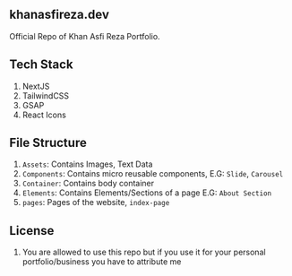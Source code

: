## khanasfireza.dev

Official Repo of Khan Asfi Reza Portfolio.

## Tech Stack

1. NextJS
2. TailwindCSS
3. GSAP
4. React Icons

## File Structure

1. `Assets`: Contains Images, Text Data
2. `Components`: Contains micro reusable components, E.G: `Slide`, `Carousel`
3. `Container`: Contains body container
4. `Elements`: Contains Elements/Sections of a page E.G: `About Section`
5. `pages`: Pages of the website, `index-page`


## License

1. You are allowed to use this repo but if you use it for your personal portfolio/business you have to attribute me 
